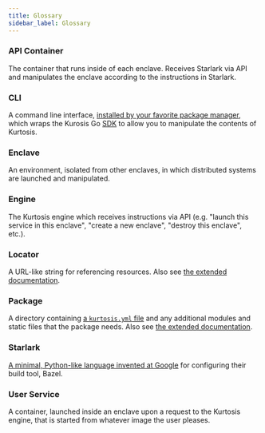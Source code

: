 ```yaml
---
title: Glossary
sidebar_label: Glossary
---
```


<!-- NOTE TO KURTOSIS DEVS: KEEP THIS ALPHABETICALLY SORTED -->

### API Container
The container that runs inside of each enclave. Receives Starlark via API and manipulates the enclave according to the instructions in Starlark.

### CLI
A command line interface, [installed by your favorite package manager](../guides/installing-the-cli.md), which wraps the Kurosis Go [SDK][sdk-reference] to allow you to manipulate the contents of Kurtosis.

### Enclave
An environment, isolated from other enclaves, in which distributed systems are launched and manipulated.

### Engine
The Kurtosis engine which receives instructions via API (e.g. "launch this service in this enclave", "create a new enclave", "destroy this enclave", etc.).

### Locator
A URL-like string for referencing resources. Also see [the extended documentation][locators].

### Package
A directory containing [a `kurtosis.yml` file][kurtosis-yml] and any additional modules and static files that the package needs. Also see [the extended documentation][packages].

### Starlark
[A minimal, Python-like language invented at Google](https://github.com/bazelbuild/starlark) for configuring their build tool, Bazel.

### User Service
A container, launched inside an enclave upon a request to the Kurtosis engine, that is started from whatever image the user pleases.

<!-- NOTE TO KURTOSIS DEVS: KEEP THIS ALPHABETICALLY SORTED -->

<!--------------------- ONLY LINKS BELOW HERE --------------------------->
[locators]: ./locators.md
[kurtosis-yml]: ./kurtosis-yml.md
[packages]: ./packages.md
[sdk-reference]: ../sdk.md
